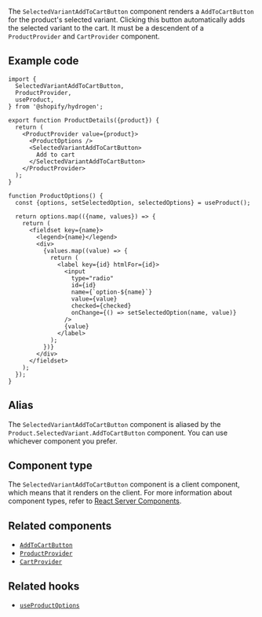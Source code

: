 <!-- This file is generated from source code in the Shopify/hydrogen repo. Edit the files in /packages/hydrogen/src/components/SelectedVariantAddToCartButton and run 'yarn generate-docs' at the root of this repo. For more information, refer to https://github.com/Shopify/shopify-dev/blob/master/content/internal/operations/hydrogen-reference-docs.md. -->

The `SelectedVariantAddToCartButton` component renders a `AddToCartButton` for the product's
selected variant. Clicking this button automatically adds the selected variant to the cart.
It must be a descendent of a `ProductProvider` and `CartProvider` component.

## Example code

```tsx
import {
  SelectedVariantAddToCartButton,
  ProductProvider,
  useProduct,
} from '@shopify/hydrogen';

export function ProductDetails({product}) {
  return (
    <ProductProvider value={product}>
      <ProductOptions />
      <SelectedVariantAddToCartButton>
        Add to cart
      </SelectedVariantAddToCartButton>
    </ProductProvider>
  );
}

function ProductOptions() {
  const {options, setSelectedOption, selectedOptions} = useProduct();

  return options.map(({name, values}) => {
    return (
      <fieldset key={name}>
        <legend>{name}</legend>
        <div>
          {values.map((value) => {
            return (
              <label key={id} htmlFor={id}>
                <input
                  type="radio"
                  id={id}
                  name={`option-${name}`}
                  value={value}
                  checked={checked}
                  onChange={() => setSelectedOption(name, value)}
                />
                {value}
              </label>
            );
          })}
        </div>
      </fieldset>
    );
  });
}
```

## Alias

The `SelectedVariantAddToCartButton` component is aliased by the `Product.SelectedVariant.AddToCartButton` component. You can use whichever component you prefer.

## Component type

The `SelectedVariantAddToCartButton` component is a client component, which means that it renders on the client. For more information about component types, refer to [React Server Components](/api/hydrogen/framework/react-server-components).

## Related components

- [`AddToCartButton`](/api/hydrogen/components/cart/addtocartbutton)
- [`ProductProvider`](/api/hydrogen/components/product-variant/productprovider)
- [`CartProvider`](/api/hydrogen/components/cart/cartprovider)

## Related hooks

- [`useProductOptions`](/api/hydrogen/hooks/product-variant/useproductoptions)
